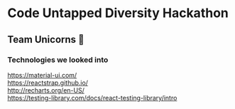 # Code Untapped Diversity Hackathon

## Team Unicorns :unicorn:

### Technologies we looked into
https://material-ui.com/  
https://reactstrap.github.io/  
http://recharts.org/en-US/  
https://testing-library.com/docs/react-testing-library/intro  
